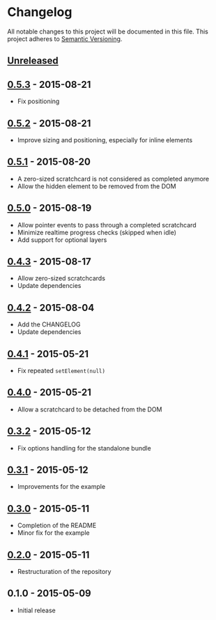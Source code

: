 # Changelog
All notable changes to this project will be documented in this file.
This project adheres to [Semantic Versioning](http://semver.org/).

## [Unreleased][unreleased]

## [0.5.3] - 2015-08-21
- Fix positioning

## [0.5.2] - 2015-08-21
- Improve sizing and positioning, especially for inline elements

## [0.5.1] - 2015-08-20
- A zero-sized scratchcard is not considered as completed anymore
- Allow the hidden element to be removed from the DOM

## [0.5.0] - 2015-08-19
- Allow pointer events to pass through a completed scratchcard
- Minimize realtime progress checks (skipped when idle)
- Add support for optional layers

## [0.4.3] - 2015-08-17
- Allow zero-sized scratchcards
- Update dependencies

## [0.4.2] - 2015-08-04
- Add the CHANGELOG
- Update dependencies

## [0.4.1] - 2015-05-21
- Fix repeated `setElement(null)`

## [0.4.0] - 2015-05-21
- Allow a scratchcard to be detached from the DOM

## [0.3.2] - 2015-05-12
- Fix options handling for the standalone bundle

## [0.3.1] - 2015-05-12
- Improvements for the example

## [0.3.0] - 2015-05-11
- Completion of the README
- Minor fix for the example

## [0.2.0] - 2015-05-11
- Restructuration of the repository

## 0.1.0 - 2015-05-09
- Initial release

[unreleased]: https://github.com/connesc/scratchcard/compare/v0.5.3...HEAD
[0.5.3]: https://github.com/connesc/scratchcard/compare/v0.5.2...v0.5.3
[0.5.2]: https://github.com/connesc/scratchcard/compare/v0.5.1...v0.5.2
[0.5.1]: https://github.com/connesc/scratchcard/compare/v0.5.0...v0.5.1
[0.5.0]: https://github.com/connesc/scratchcard/compare/v0.4.3...v0.5.0
[0.4.3]: https://github.com/connesc/scratchcard/compare/v0.4.2...v0.4.3
[0.4.2]: https://github.com/connesc/scratchcard/compare/v0.4.1...v0.4.2
[0.4.1]: https://github.com/connesc/scratchcard/compare/v0.4.0...v0.4.1
[0.4.0]: https://github.com/connesc/scratchcard/compare/v0.3.2...v0.4.0
[0.3.2]: https://github.com/connesc/scratchcard/compare/v0.3.1...v0.3.2
[0.3.1]: https://github.com/connesc/scratchcard/compare/v0.3.0...v0.3.1
[0.3.0]: https://github.com/connesc/scratchcard/compare/v0.2.0...v0.3.0
[0.2.0]: https://github.com/connesc/scratchcard/compare/v0.1.0...v0.2.0
